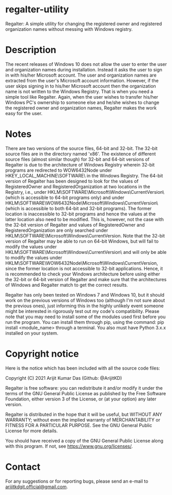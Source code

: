 # regalter-utility

Regalter: A simple utility for changing the registered owner and registered organization names without messing with Windows registry.

# Description
The recent releases of Windows 10 does not allow the user to enter the user and organization names during installation. Instead it
asks the user to sign in with his/her Microsoft account. The user and organization names are extracted from the user's Microsoft
account information. However, if the user skips signing in to his/her Microsoft account then the organization name is not written
to the Windows Registry. That is when you need a simple tool like Regalter. Again, when the user wishes to transfer his/her Windows
PC's ownership to someone else and he/she wishes to change the registered owner and organization names, Regalter makes the work easy
for the user.

# Notes
There are two versions of the source files, 64-bit and 32-bit. The 32-bit source files are in the directory named 'x86'. The
existence of different source files (almost similar though) for 32-bit and 64-bit versions of Regalter is due to the architecture
of Windows Registry wherein 32-bit programs are redirected to WOW6432Node under HKEY_LOCAL_MACHINE\SOFTWARE\ in the Windows Registry.
The 64-bit version of Regalter has been designed to look for the values of RegisteredOwner and RegisteredOrganization at two locations
in the Registry, i.e., under HKLM\SOFTWARE\Microsoft\Windows\CurrentVersion\ (which is accessible to 64-bit programs only) and under
HKLM\SOFTWARE\WOW6432Node\Microsoft\Windows\CurrentVersion\ (which is accessible to both 64-bit and 32-bit programs). The former
location is inaccessible to 32-bit programs and hence the values at the latter location also need to be modified. This is, however,
not the case with the 32-bit version of Regalter and values of RegisteredOwner and RegisteredOrganization are only searched under
HKLM\SOFTWARE\Microsoft\Windows\CurrentVersion\. Note that the 32-bit version of Regalter may be able to run on 64-bit Windows, but
will fail to modify the values under HKLM\SOFTWARE\Microsoft\Windows\CurrentVersion\ and will only be able to modify the values under
HKLM\SOFTWARE\WOW6432Node\Microsoft\Windows\CurrentVersion\, since the former location is not accessible to 32-bit applications. Hence,
it is recommended to check your Windows architecture before using either the 32-bit or 64-bit version of Regalter and make sure that
the architectures of Windows and Regalter match to get the correct results.

Regalter has only been tested on Windows 7 and Windows 10, but it should work on the previous versions of Windows too (although I'm
not sure about the previous ones), just informing this in the highly unlikely event someone might be interested in rigorously test
out my code's compatibility. Please note that you may need to install some of the modules used first before you run the program. You
can install them through pip, using the command: pip install <module_name> through a terminal. You also must have Python 3.x.x
installed on your system.

# Copyright notice
Here is the notice which has been included with all the source code files:

Copyright (C) 2021 Arijit Kumar Das (Github: @ArijitKD)

Regalter is free software: you can redistribute it and/or modify
it under the terms of the GNU General Public License as published by
the Free Software Foundation, either version 3 of the License, or
(at your option) any later version.

Regalter is distributed in the hope that it will be useful,
but WITHOUT ANY WARRANTY; without even the implied warranty of
MERCHANTABILITY or FITNESS FOR A PARTICULAR PURPOSE.  See the
GNU General Public License for more details.

You should have received a copy of the GNU General Public License
along with this program.  If not, see <https://www.gnu.org/licenses/>.

# Contact
For any suggestions or for reporting bugs, please send an e-mail to arijitkdgit.official@gmail.com.
